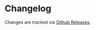 # Changelog

Changes are tracked via [Github Releases](https://github.com/strvcom/eslint-config-javascript/releases).
